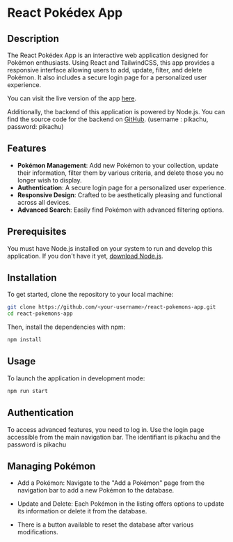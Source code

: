 # React Pokédex App

## Description

The React Pokédex App is an interactive web application designed for Pokémon enthusiasts. Using React and TailwindCSS, this app provides a responsive interface allowing users to add, update, filter, and delete Pokémon. It also includes a secure login page for a personalized user experience.

You can visit the live version of the app [here](https://react-pokemons-app-production.up.railway.app/).

Additionally, the backend of this application is powered by Node.js. You can find the source code for the backend on [GitHub](https://github.com/ilyessr/node-pokemon-api). (username : pikachu, password: pikachu)

## Features

- **Pokémon Management**: Add new Pokémon to your collection, update their information, filter them by various criteria, and delete those you no longer wish to display.
- **Authentication**: A secure login page for a personalized user experience.
- **Responsive Design**: Crafted to be aesthetically pleasing and functional across all devices.
- **Advanced Search**: Easily find Pokémon with advanced filtering options.

## Prerequisites

You must have Node.js installed on your system to run and develop this application. If you don't have it yet, [download Node.js](https://nodejs.org/).

## Installation

To get started, clone the repository to your local machine:

```bash
git clone https://github.com/<your-username>/react-pokemons-app.git
cd react-pokemons-app
```

Then, install the dependencies with npm:

```bash
npm install
```

## Usage

To launch the application in development mode:

```bash
npm run start
```

## Authentication

To access advanced features, you need to log in. Use the login page accessible from the main navigation bar. The identifiant is pikachu and the password is pikachu

## Managing Pokémon

- Add a Pokémon: Navigate to the "Add a Pokémon" page from the navigation bar to add a new Pokémon to the database.

- Update and Delete: Each Pokémon in the listing offers options to update its information or delete it from the database.

- There is a button available to reset the database after various modifications.
